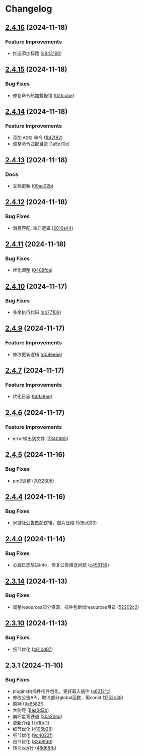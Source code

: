 # Changelog

## [2.4.16](https://github.com/rainbowwarmth/KazuhaBot/compare/v2.4.15...v2.4.16) (2024-11-18)


### Feature Improvements

* 推送添加标题 ([c843190](https://github.com/rainbowwarmth/KazuhaBot/commit/c8431900964743465ac1851865fca6df54a62dcf))

## [2.4.15](https://github.com/rainbowwarmth/KazuhaBot/compare/v2.4.14...v2.4.15) (2024-11-18)


### Bug Fixes

* 修复命令热加载报错 ([02fccbe](https://github.com/rainbowwarmth/KazuhaBot/commit/02fccbe44d7a0542e7d2513b5483eba53a0bfe85))

## [2.4.14](https://github.com/rainbowwarmth/KazuhaBot/compare/v2.4.13...v2.4.14) (2024-11-18)


### Feature Improvements

* 添加 `#重启` 命令 ([1bf7f92](https://github.com/rainbowwarmth/KazuhaBot/commit/1bf7f925fb87bbc13e0d233c966e2946ec8f570c))
* 调整命令匹配目录 ([1a5e70e](https://github.com/rainbowwarmth/KazuhaBot/commit/1a5e70ea939c06b1b6e5d5259870fc85a8a912bc))

## [2.4.13](https://github.com/rainbowwarmth/KazuhaBot/compare/v2.4.12...v2.4.13) (2024-11-18)


### Docs

* 文档更新 ([09aa02b](https://github.com/rainbowwarmth/KazuhaBot/commit/09aa02b1fbec8e62a7904c4d0d6385a0642ca6f3))

## [2.4.12](https://github.com/rainbowwarmth/KazuhaBot/compare/v2.4.11...v2.4.12) (2024-11-18)


### Bug Fixes

* 消息匹配, 重启逻辑 ([2010a44](https://github.com/rainbowwarmth/KazuhaBot/commit/2010a442fa6336c1232b6ac728f28a837fb8fe3d))

## [2.4.11](https://github.com/rainbowwarmth/KazuhaBot/compare/v2.4.10...v2.4.11) (2024-11-18)


### Bug Fixes

* 优化调整 ([0408fda](https://github.com/rainbowwarmth/KazuhaBot/commit/0408fdaf8f6e5695702fa40be79a25b8a6f89685))

## [2.4.10](https://github.com/rainbowwarmth/KazuhaBot/compare/v2.4.9...v2.4.10) (2024-11-17)


### Bug Fixes

* 多余执行代码 ([ab77109](https://github.com/rainbowwarmth/KazuhaBot/commit/ab77109dbe73a49b58f8ed202deab120c6e20a10))

## [2.4.9](https://github.com/rainbowwarmth/KazuhaBot/compare/v2.4.8...v2.4.9) (2024-11-17)


### Feature Improvements

* 修改更新逻辑 ([d08ee6e](https://github.com/rainbowwarmth/KazuhaBot/commit/d08ee6ede48c07d69c11e7979786559a78fbcddd))

## [2.4.7](https://github.com/rainbowwarmth/KazuhaBot/compare/v2.4.6...v2.4.7) (2024-11-17)


### Feature Improvements

* 优化日志 ([b0fa8ee](https://github.com/rainbowwarmth/KazuhaBot/commit/b0fa8eee03d7f541ca606fd6f8cf1b9d271c42e0))

## [2.4.6](https://github.com/rainbowwarmth/KazuhaBot/compare/v2.4.5...v2.4.6) (2024-11-17)


### Feature Improvements

* error输出到文件 ([7340985](https://github.com/rainbowwarmth/KazuhaBot/commit/7340985088c29fc6ff8bf12e6e81caed8375c7f6))

## [2.4.5](https://github.com/rainbowwarmth/KazuhaBot/compare/v2.4.4...v2.4.5) (2024-11-16)


### Bug Fixes

* pm2调整 ([7032306](https://github.com/rainbowwarmth/KazuhaBot/commit/703230647656cd4ff25aa8b41678f08006ac72c4))

## [2.4.4](https://github.com/rainbowwarmth/KazuhaBot/compare/2.4.3...v2.4.4) (2024-11-16)


### Bug Fixes

* 米游社公告匹配逻辑，图片压缩 ([518c033](https://github.com/rainbowwarmth/KazuhaBot/commit/518c033596b7de4c1f7e3a60a93573242c1d3b70))

## [2.4.0](https://github.com/rainbowwarmth/KazuhaBot/compare/v2.3.14...v2.3.15) (2024-11-14)


### Bug Fixes

* 心跳日志放进info，修复公告推送问题 ([c459139](https://github.com/rainbowwarmth/KazuhaBot/commit/c459139715d177aec6b04644197e44a756aabe3c))

## [2.3.14](https://github.com/rainbowwarmth/KazuhaBot/compare/2.3.13...v2.3.14) (2024-11-13)


### Bug Fixes

* 调整resources部分资源，插件包新增resources目录 ([52202c2](https://github.com/rainbowwarmth/KazuhaBot/commit/52202c2c2dc5fae8d040f2fa399f5ea85d343aa3))

## [2.3.10](https://github.com/rainbowwarmth/KazuhaBot/compare/v2.3.1...v2.3.2) (2024-11-13)


### Bug Fixes

* 细节优化 ([4610d97](https://github.com/rainbowwarmth/KazuhaBot/commit/4610d97f90fef412558fa007c19f3362d009cf1e))

## 2.3.1 (2024-11-10)


### Bug Fixes

* plugins内插件插件包化，更好载入插件 ([a63121c](https://github.com/rainbowwarmth/KazuhaBot/commit/a63121cf4e9092b098342b18b11cd7e14861057b))
* 修改公告API，取消部分global函数，用const ([1752c38](https://github.com/rainbowwarmth/KazuhaBot/commit/1752c387da258d61a2ecc8051ae219353ea33cfb))
* 原神 ([9a6582f](https://github.com/rainbowwarmth/KazuhaBot/commit/9a6582fbae4d5d5cf79acc9b034e372d1ca37641))
* 大别野 ([8aa6d2b](https://github.com/rainbowwarmth/KazuhaBot/commit/8aa6d2bbea598418fc59040d6002387826cb5d39))
* 崩坏星穹铁道 ([2ba22ed](https://github.com/rainbowwarmth/KazuhaBot/commit/2ba22ed0b8060d4b496fe67172e373b1adc7d90b))
* 更新介绍 ([7e1fbf1](https://github.com/rainbowwarmth/KazuhaBot/commit/7e1fbf16b3f510259d29ba834fe7a83e6a637f0d))
* 细节优化 ([4195b28](https://github.com/rainbowwarmth/KazuhaBot/commit/4195b2806be2e8da21f1fc896985c16103b7e351))
* 细节优化 ([9c4023f](https://github.com/rainbowwarmth/KazuhaBot/commit/9c4023f0338fd6c94a9f6d8359aca00ac291f2ec))
* 细节优化 ([83b8fd0](https://github.com/rainbowwarmth/KazuhaBot/commit/83b8fd0bcc61ac5bdc7a2443bcfd08f1a428b0f3))
* 转为js运行 ([48d68fb](https://github.com/rainbowwarmth/KazuhaBot/commit/48d68fb8ad72db1e94c66f4c596fc1ac878ce888))
